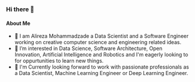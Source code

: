### Hi there 👋

#### About Me
- 🔭 I am Alireza Mohammadzade a Data Scientist and a Software Engineer working on creative computer science and engineering related ideas. 
- 🌱 I’m interested in Data Science, Software Architecture, Open Innovation, Artificial Intelligence and Robotics and I'm eagerly looking to for oppurtunities to learn new things.
- 👯 I'm Currently looking forward to work with passionate professionals as a Data Scientist, Machine Learning Engineer or Deep Learning Engineer.

<!--
**almo99/almo99** is a ✨ _special_ ✨ repository because its `README.md` (this file) appears on your GitHub profile.

Here are some ideas to get you started:

- 🔭 I’m currently working on ...
- 🌱 I’m currently learning ...
- 👯 I’m looking to collaborate on ...
- 🤔 I’m looking for help with ...
- 💬 Ask me about ...
- 📫 How to reach me: ...
- 😄 Pronouns: ...
- ⚡ Fun fact: ...
-->
